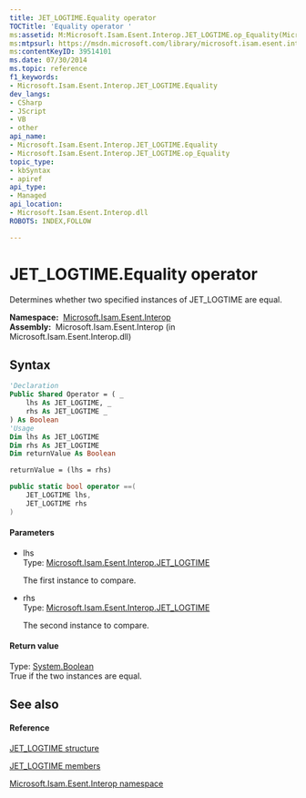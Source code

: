 ```yaml
---
title: JET_LOGTIME.Equality operator 
TOCTitle: 'Equality operator '
ms:assetid: M:Microsoft.Isam.Esent.Interop.JET_LOGTIME.op_Equality(Microsoft.Isam.Esent.Interop.JET_LOGTIME,Microsoft.Isam.Esent.Interop.JET_LOGTIME)
ms:mtpsurl: https://msdn.microsoft.com/library/microsoft.isam.esent.interop.jet_logtime.op_equality(v=EXCHG.10)
ms:contentKeyID: 39514101
ms.date: 07/30/2014
ms.topic: reference
f1_keywords:
- Microsoft.Isam.Esent.Interop.JET_LOGTIME.Equality
dev_langs:
- CSharp
- JScript
- VB
- other
api_name: 
- Microsoft.Isam.Esent.Interop.JET_LOGTIME.Equality
- Microsoft.Isam.Esent.Interop.JET_LOGTIME.op_Equality
topic_type: 
- kbSyntax
- apiref
api_type: 
- Managed
api_location: 
- Microsoft.Isam.Esent.Interop.dll
ROBOTS: INDEX,FOLLOW

---
```


# JET_LOGTIME.Equality operator

Determines whether two specified instances of JET_LOGTIME are equal.

**Namespace:**  [Microsoft.Isam.Esent.Interop](./microsoft.isam.esent.interop-namespace.md)  
**Assembly:**  Microsoft.Isam.Esent.Interop (in Microsoft.Isam.Esent.Interop.dll)

## Syntax

``` vb
'Declaration
Public Shared Operator = ( _
    lhs As JET_LOGTIME, _
    rhs As JET_LOGTIME _
) As Boolean
'Usage
Dim lhs As JET_LOGTIME
Dim rhs As JET_LOGTIME
Dim returnValue As Boolean

returnValue = (lhs = rhs)
```

``` csharp
public static bool operator ==(
    JET_LOGTIME lhs,
    JET_LOGTIME rhs
)
```

#### Parameters

  - lhs  
    Type: [Microsoft.Isam.Esent.Interop.JET_LOGTIME](./jet-logtime-structure2.md)  
    
    The first instance to compare.

<!-- end list -->

  - rhs  
    Type: [Microsoft.Isam.Esent.Interop.JET_LOGTIME](./jet-logtime-structure2.md)  
    
    The second instance to compare.

#### Return value

Type: [System.Boolean](/dotnet/api/system.boolean)  
True if the two instances are equal.  

## See also

#### Reference

[JET_LOGTIME structure](./jet-logtime-structure2.md)

[JET_LOGTIME members](./jet-logtime-members.md)

[Microsoft.Isam.Esent.Interop namespace](./microsoft.isam.esent.interop-namespace.md)